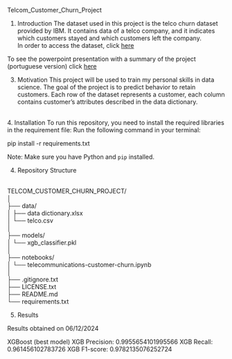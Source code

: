 Telcom_Customer_Churn_Project

1. Introduction 
The dataset used in this project is the telco churn dataset provided by IBM. It contains data of a telco company, and it indicates which customers stayed and which customers left the company. <br>
In order to access the dataset, click [here](https://www.kaggle.com/datasets/alfathterry/telco-customer-churn-11-1-3) <br>

To see the powerpoint presentation with a summary of the project (portuguese version) click [here](https://docs.google.com/presentation/d/1ozNcy-qG0-XdpdbNBXn1F-1WUGCnOWcq/edit?usp=sharing&ouid=105775692478019800071&rtpof=true&sd=true)

3. Motivation 
This project will be used to train my personal skills in data science. The goal of the project is to predict behavior to retain customers. Each row of the dataset represents a customer, each column contains customer’s attributes described in the data dictionary. 
<br>
4. Installation
To run this repository, you need to install the required libraries in the requirement file:
Run the following command in your terminal:

pip install -r requirements.txt

Note: Make sure you have Python and `pip` installed.

4. Repository Structure

<br>
TELCOM_CUSTOMER_CHURN_PROJECT/ <br>
│<br>
├── data/<br>
│   ├── data dictionary.xlsx <br>
│   └── telco.csv <br>
│<br>
├── models/ <br>
│   └── xgb_classifier.pkl <br>
│<br>
├── notebooks/ <br>
│   └── telecommunications-customer-churn.ipynb <br>
│ <br>
├── .gitignore.txt <br>
├── LICENSE.txt <br>
├── README.md <br>
└── requirements.txt <br>

5. Results

Results obtained on 06/12/2024

XGBoost (best model)
XGB Precision: 0.9955654101995566
XGB Recall: 0.961456102783726
XGB F1-score: 0.9782135076252724




